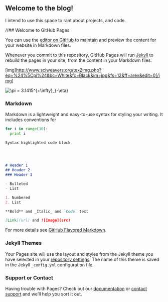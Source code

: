 ## Welcome to the blog!

I intend to use this space to rant about projects, and code.

//## Welcome to GitHub Pages

You can use the [editor on GitHub](https://github.com/devincody/.io/edit/master/index.md) to maintain and preview the content for your website in Markdown files.

Whenever you commit to this repository, GitHub Pages will run [Jekyll](https://jekyllrb.com/) to rebuild the pages in your site, from the content in your Markdown files.

[img]http://www.sciweavers.org/tex2img.php?eq=%24%5Cpi%24&bc=White&fc=Black&im=jpg&fs=12&ff=arev&edit=0[/img]

<img src="https://latex.codecogs.com/gif.latex?\pi&space;=&space;3.1415^{&plus;\infty}_{-\eta}" title="\pi = 3.1415^{+\infty}_{-\eta}" />

### Markdown

Markdown is a lightweight and easy-to-use syntax for styling your writing. It includes conventions for

```python
for i in range(10):
  print i
```

```markdown
Syntax highlighted code block


  
  
# Header 1
## Header 2
### Header 3

- Bulleted
- List

1. Numbered
2. List

**Bold** and _Italic_ and `Code` text

[Link](url) and ![Image](src)
```

For more details see [GitHub Flavored Markdown](https://guides.github.com/features/mastering-markdown/).

### Jekyll Themes

Your Pages site will use the layout and styles from the Jekyll theme you have selected in your [repository settings](https://github.com/devincody/.io/settings). The name of this theme is saved in the Jekyll `_config.yml` configuration file.

### Support or Contact

Having trouble with Pages? Check out our [documentation](https://help.github.com/categories/github-pages-basics/) or [contact support](https://github.com/contact) and we’ll help you sort it out.
